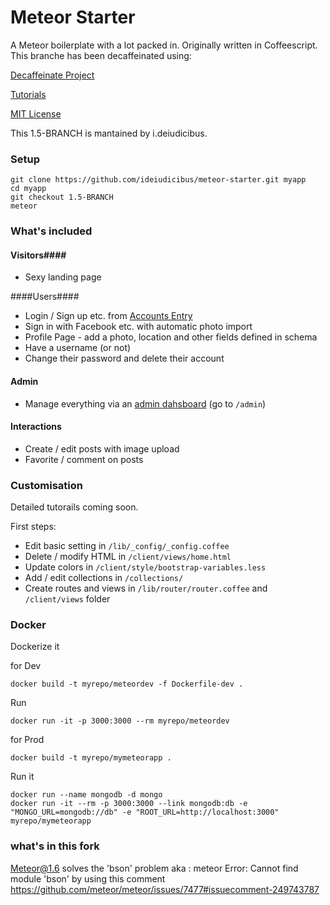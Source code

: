 Meteor Starter
==============

A Meteor boilerplate with a lot packed in. Originally written in Coffeescript.
This branche has been decaffeinated using:

[Decaffeinate Project](http://decaffeinate-project.org/)

[Tutorials](http://learn.meteorfactory.io/meteor-starter/)

[MIT License](http://choosealicense.com/licenses/mit/)


This 1.5-BRANCH is mantained by i.deiudicibus.


### Setup ####

```
git clone https://github.com/ideiudicibus/meteor-starter.git myapp
cd myapp
git checkout 1.5-BRANCH
meteor
```

### What's included ###
#### Visitors####
* Sexy landing page

####Users####
* Login / Sign up etc. from [Accounts Entry](https://github.com/Differential/accounts-entry)
* Sign in with Facebook etc. with automatic photo import
* Profile Page - add a photo, location and other fields defined in schema
* Have a username (or not)
* Change their password and delete their account

#### Admin ####
* Manage everything via an [admin dahsboard](https://github.com/yogiben/meteor-admin/) (go to `/admin`)

#### Interactions ####
* Create / edit posts with image upload
* Favorite / comment on posts

### Customisation ###
Detailed tutorails coming soon.

First steps:
* Edit basic setting in `/lib/_config/_config.coffee`
* Delete / modify HTML in `/client/views/home.html`
* Update colors in `/client/style/bootstrap-variables.less`
* Add / edit collections in `/collections/`
* Create routes and views in `/lib/router/router.coffee` and `/client/views` folder

### Docker ###
Dockerize it

for Dev

```
docker build -t myrepo/meteordev -f Dockerfile-dev .
```

Run

```
docker run -it -p 3000:3000 --rm myrepo/meteordev
```


for Prod

```
docker build -t myrepo/mymeteorapp .
```

Run it
```
docker run --name mongodb -d mongo
docker run -it --rm -p 3000:3000 --link mongodb:db -e "MONGO_URL=mongodb://db" -e "ROOT_URL=http://localhost:3000" myrepo/mymeteorapp
```

### what's in this fork ###
Meteor@1.6 
solves the 'bson' problem aka : meteor Error: Cannot find module 'bson' 
by using this comment
https://github.com/meteor/meteor/issues/7477#issuecomment-249743787
